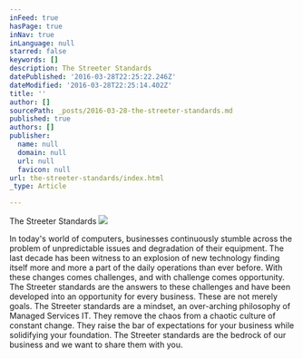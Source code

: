 ```yaml
---
inFeed: true
hasPage: true
inNav: true
inLanguage: null
starred: false
keywords: []
description: The Streeter Standards
datePublished: '2016-03-28T22:25:22.246Z'
dateModified: '2016-03-28T22:25:14.402Z'
title: ''
author: []
sourcePath: _posts/2016-03-28-the-streeter-standards.md
published: true
authors: []
publisher:
  name: null
  domain: null
  url: null
  favicon: null
url: the-streeter-standards/index.html
_type: Article

---
```

The Streeter Standards
![](https://s3-us-west-2.amazonaws.com/the-grid-img/p/e23e7b242761229533f94869cd6f6eb4d72f8c24.jpg)

In today's world of computers, businesses continuously stumble across the problem of unpredictable issues and degradation of their equipment. The last decade has been witness to an explosion of new technology finding itself more and more a part of the daily operations than ever before. With these changes comes challenges, and with challenge comes opportunity. The Streeter standards are the answers to these challenges and have been developed into an opportunity for every business. These are not merely goals. The Streeter standards are a mindset, an over-arching philosophy of Managed Services IT. They remove the chaos from a chaotic culture of constant change. They raise the bar of expectations for your business while solidifying your foundation. The Streeter standards are the bedrock of our business and we want to share them with you.